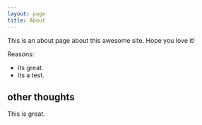 ```yaml
---
layout: page
title: About
---
```


This is an about page about this awesome site.
Hope you love it!

Reasons:
- its great.
- its a test.

## other thoughts

This is great.
